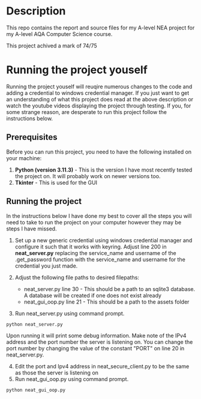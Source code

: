 # Description

This repo contains the report and source files for my A-level NEA project for my A-level AQA Computer Science course.

This project achived a mark of 74/75


# Running the project youself

Running the project youself will reuqire numerous changes to the code and adding a credential to windows credential manager. If you just want to get an understanding of what this project does read at the above description or watch the youtube videos displaying the project through testing. If you, for some strange reason, are desperate to run this project follow the instructions below. 

## Prerequisites
Before you can run this project, you need to have the following installed on your machine:
1. **Python (version 3.11.3)** - This is the version I have most recently tested the project on. It will probably work on newer versions too.
2. **Tkinter** - This is used for the GUI 


## Running the project

In the instructions below I have done my best to cover all the steps you will need to take to run the project on your computer however they may be steps I have missed.

1. Set up a new generic credential using windows credential manager and configure it such that it works with keyring. Adjust line 200 in __neat_server.py__ replacing the service_name and username of the .get_password function with the service_name and username for the credential you just made.
2. Adjust the following file paths to desired filepaths:
    - neat_server.py line 30 - This should be a path to an sqlite3 database. A database will be created if one does not exist already
    - neat_gui_oop.py line 21 - This should be a path to the assets folder

3. Run neat_server.py using command prompt. 
```
python neat_server.py
```
Upon running it will print some debug information. Make note of the IPv4 address and the port number the server is listening on. You can change the port number by changing the value of the constant "PORT" on line 20 in neat_server.py. 

4. Edit the port and Ipv4 address in neat_secure_client.py to be the same as those the server is listening on
5. Run neat_gui_oop.py using command prompt.
```
python neat_gui_oop.py
```
